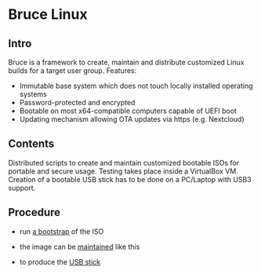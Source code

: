 # Bruce Linux

## Intro

Bruce is a framework to create, maintain and distribute customized Linux builds for a target user group.
Features:

* Immutable base system which does not touch locally installed operating systems
* Password-protected and encrypted
* Bootable on most x64-compatible computers capable of UEFI boot
* Updating mechanism allowing OTA updates via https (e.g. Nextcloud)

## Contents

Distributed scripts to create and maintain customized bootable ISOs for portable and secure usage.
Testing takes place inside a VirtualBox VM.
Creation of a bootable USB stick has to be done on a PC/Laptop with USB3 support.

## Procedure

* run [a bootstrap](BOOTSTRAP.md) of the ISO

* the image can be [maintained](MAINTENANCE.md) like this

* to produce the [USB stick](USBSTICK.md)
